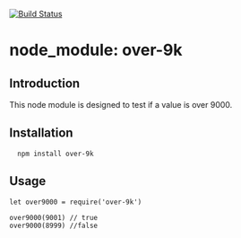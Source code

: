 [![Build Status](https://travis-ci.org/three18ti/over-9k.svg?branch=master)](https://travis-ci.org/three18ti/over-9k)

# node_module: over-9k

## Introduction

This node module is designed to test if a value is over 9000.

## Installation

```node
  npm install over-9k
```

## Usage

```node
let over9000 = require('over-9k')

over9000(9001) // true
over9000(8999) //false
```


